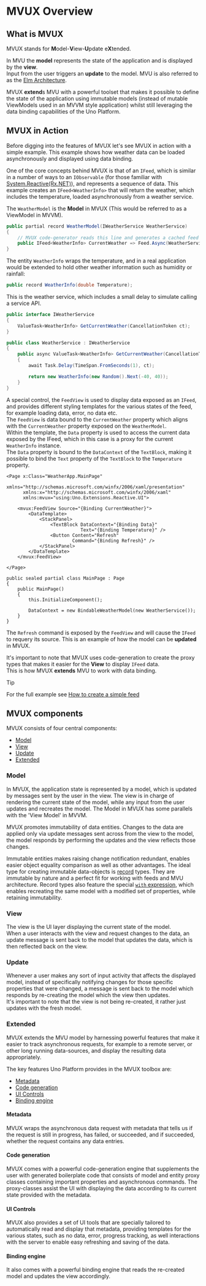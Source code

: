 ﻿---
uid: Overview.Reactive.Overview
---

# MVUX Overview

## What is MVUX

MVUX stands for **M**odel-**V**iew-**U**pdate e**X**tended.

In MVU the **model** represents the state of the application and is displayed by the **view**.  
Input from the user triggers an **update** to the model.
MVU is also referred to as the [Elm Architecture](https://en.wikipedia.org/wiki/Elm_(programming_language)#The_Elm_Architecture).

MVUX **extend**s MVU with a powerful toolset that makes it possible to define the state of the application using immutable models
(instead of mutable ViewModels used in an MVVM style application)
whilst still leveraging the data binding capabilities of the Uno Platform.

## MVUX in Action

Before digging into the features of MVUX let's see MVUX in action with a simple example.
This example shows how weather data can be loaded asynchronously and displayed using data binding.

One of the core concepts behind MVUX is that of an `IFeed`, which is similar in a number of ways to an `IObservable`
(for those familiar with [System.Reactive(Rx.NET)](https://github.com/dotnet/reactive)), and represents a sequence of data.
This example creates an `IFeed<WeatherInfo>` that will return the weather, which includes the temperature,
loaded asynchronously from a weather service.

The `WeatherModel` is the **Model** in MVUX (This would be referred to as a ViewModel in MVVM).

```c#
public partial record WeatherModel(IWeatherService WeatherService)
{
    // MVUX code-generator reads this line and generates a cached feed behind the scenes    
    public IFeed<WeatherInfo> CurrentWeather => Feed.Async(WeatherService.GetCurrentWeather);
}

```

The entity `WeatherInfo` wraps the temperature, and in a real application would be extended to hold other weather information such as humidity or rainfall:

```c#
public record WeatherInfo(double Temperature);
```

This is the weather service, which includes a small delay to simulate calling a service API.

```c#
public interface IWeatherService
{
    ValueTask<WeatherInfo> GetCurrentWeather(CancellationToken ct);
}

public class WeatherService : IWeatherService
{
    public async ValueTask<WeatherInfo> GetCurrentWeather(CancellationToken ct)
    {
        await Task.Delay(TimeSpan.FromSeconds(1), ct);

        return new WeatherInfo(new Random().Next(-40, 40));
    }
}
```

A special control, the `FeedView` is used to display data exposed as an `IFeed`,
and provides different styling templates for the various states of the feed, for example loading data, error, no data etc.  
The `FeedView` is data bound to the `CurrentWeather` property which aligns with the `CurrentWeather` property exposed on the `WeatherModel`.  
Within the template, the `Data` property is used to access the current data exposed by the IFeed, which in this case is a proxy for the current `WeatherInfo` instance.  
The `Data` property is bound to the `DataContext` of the `TextBlock`, making it possible to bind the `Text` property of the `TextBlock` to the `Temperature` property.

```xaml
<Page x:Class="WeatherApp.MainPage"
	  xmlns="http://schemas.microsoft.com/winfx/2006/xaml/presentation"
	  xmlns:x="http://schemas.microsoft.com/winfx/2006/xaml"
	  xmlns:mvux="using:Uno.Extensions.Reactive.UI">

	<mvux:FeedView Source="{Binding CurrentWeather}">
		<DataTemplate>
			<StackPanel>
				<TextBlock DataContext="{Binding Data}"
						   Text="{Binding Temperature}" />
				<Button Content="Refresh"
						Command="{Binding Refresh}" />
			</StackPanel>
		</DataTemplate>
	</mvux:FeedView>

</Page>

public sealed partial class MainPage : Page
{
    public MainPage()
    {
        this.InitializeComponent();

        DataContext = new BindableWeatherModel(new WeatherService());
    }
}
```

The `Refresh` command is exposed by the `FeedView` and will cause the `IFeed` to requery its source. This is an example of how the model can be **updated** in MVUX.

It's important to note that MVUX uses code-generation to create the proxy types that makes it easier for the **View** to display `IFeed` data.  
This is how MVUX **extends** MVU to work with data binding.

> [!TIP]
> For the full example see [How to create a simple feed](xref:Overview.Reactive.SimpleFeed)

## MVUX components

MVUX consists of four central components:

- [Model](#Model)
- [View](#View)
- [Update](#Update)
- [Extended](#Extended)

### Model

In MVUX, the application state is represented by a model,
which is updated by messages sent by the user in the view.
The view is in charge of rendering the current state of the model,
while any input from the user updates and recreates the model.
The Model in MVUX has some parallels with the 'View Model' in MVVM.

MVUX promotes immutability of data entities. Changes to the data are applied only via update messages
sent across from the view to the model,
the model responds by performing the updates and the view reflects those changes.

Immutable entities makes raising change notification redundant, enables easier object equality
comparison as well as other advantages.
The ideal type for creating immutable data-objects is
[record](https://learn.microsoft.com/en-us/dotnet/csharp/language-reference/builtin-types/record) types.
They are immutable by nature and a perfect fit for working with feeds and MVU architecture.
Record types also feature the special
[`with` expression](https://learn.microsoft.com/en-us/dotnet/csharp/language-reference/operators/with-expression),
which enables recreating the same model with a modified set of properties, while retaining immutability.

### View

The view is the UI layer displaying the current state of the model.  
When a user interacts with the view and request changes to the data,
an update message is sent back to the model that updates the data, which is then reflected back on the view.

### Update

Whenever a user makes any sort of input activity that affects the displayed model,
instead of specifically notifying changes for those specific properties that were changed,
a message is sent back to the model which responds by re-creating the model which the view then updates.  
It's important to note that the view is not being re-created, it rather just updates with the fresh model.

### Extended

MVUX extends the MVU model by harnessing powerful features that make it easier to track asynchronous requests, for example to a remote server,
or other long running data-sources, and display the resulting data appropriately.  

The key features Uno Platform provides in the MVUX toolbox are:

- [Metadata](#Metadata)
- [Code generation](#Code-Generation)
- [UI Controls](#UI-Controls)
- [Binding engine](#Binding-engine)

#### Metadata

MVUX wraps the asynchronous data request with metadata that tells us if the request is still in progress, has failed, or succeeded,
and if succeeded, whether the request contains any data entries.

#### Code generation

MVUX comes with a powerful code-generation engine that supplements the user with generated boilerplate code
that consists of model and entity proxy classes containing important properties and asynchronous commands.
The proxy-classes assist the UI with displaying the data according to its current state provided with the metadata.

#### UI Controls
MVUX also provides a set of UI tools that are specially tailored to automatically read and display that metadata,
providing templates for the various states, such as no data, error, progress tracking,
as well interactions with the server to enable easy refreshing and saving of the data.

#### Binding engine

It also comes with a powerful binding engine that reads the re-created model and updates the view accordingly.
